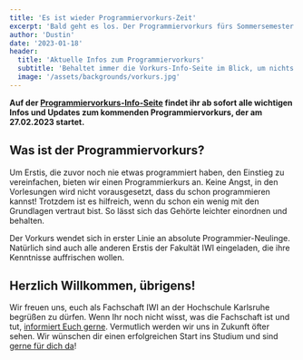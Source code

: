 ```yaml
---
title: 'Es ist wieder Programmiervorkurs-Zeit'
excerpt: 'Bald geht es los. Der Programmiervorkurs fürs Sommersemester 2023 startet.'
author: 'Dustin'
date: '2023-01-18'
header:
  title: 'Aktuelle Infos zum Programmiervorkurs'
  subtitle: 'Behaltet immer die Vorkurs-Info-Seite im Blick, um nichts zu verpassen'
  image: '/assets/backgrounds/vorkurs.jpg'
---
```

**Auf der [Programmiervorkurs-Info-Seite](/vorkurs/) findet ihr ab sofort alle wichtigen
Infos und Updates zum kommenden Programmiervorkurs, der am 27.02.2023 startet.**

## Was ist der Programmiervorkurs?

Um Erstis, die zuvor noch nie etwas programmiert haben, den Einstieg zu vereinfachen, bieten wir einen Programmierkurs an. Keine Angst, in den Vorlesungen wird nicht vorausgesetzt, dass du schon programmieren kannst! Trotzdem ist es hilfreich, wenn du schon ein wenig mit den Grundlagen vertraut bist. So lässt sich das Gehörte leichter einordnen und behalten.

Der Vorkurs wendet sich in erster Linie an absolute Programmier-Neulinge. Natürlich sind auch alle anderen Erstis der Fakultät IWI eingeladen, die ihre Kenntnisse auffrischen wollen.

## Herzlich Willkommen, übrigens!

Wir freuen uns, euch als Fachschaft IWI an der Hochschule Karlsruhe begrüßen zu
dürfen. Wenn Ihr noch nicht wisst, was die Fachschaft ist und tut,
[informiert Euch gerne](/werwirsind/). Vermutlich werden wir uns in Zukunft öfter
sehen. Wir wünschen dir einen erfolgreichen Start ins Studium und sind
[gerne für dich da](/kontakt/)!
